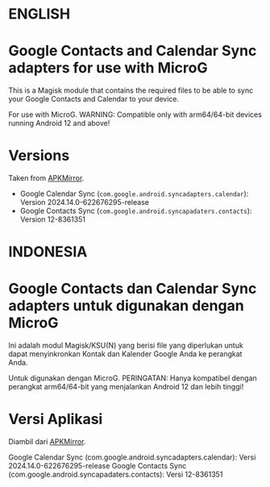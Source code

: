# ENGLISH
# Google Contacts and Calendar Sync adapters for use with MicroG

This is a Magisk module that contains the required files to be able to sync your Google Contacts and Calendar to your device.

For use with MicroG. WARNING: Compatible only with arm64/64-bit devices running Android 12 and above!

# Versions

Taken from [APKMirror](https://www.apkmirror.com/apk/google-inc/).

- Google Calendar Sync (`com.google.android.syncadapters.calendar`): Version 2024.14.0-622676295-release
- Google Contacts Sync (`com.google.android.syncapadaters.contacts`): Version 12-8361351

# INDONESIA
# Google Contacts dan Calendar Sync adapters untuk digunakan dengan MicroG

Ini adalah modul Magisk/KSU(N) yang berisi file yang diperlukan untuk dapat menyinkronkan Kontak dan Kalender Google Anda ke perangkat Anda.

Untuk digunakan dengan MicroG. PERINGATAN: Hanya kompatibel dengan perangkat arm64/64-bit yang menjalankan Android 12 dan lebih tinggi!

# Versi Aplikasi
Diambil dari [APKMirror](https://www.apkmirror.com/apk/google-inc/).

Google Calendar Sync (com.google.android.syncadapters.calendar): Versi 2024.14.0-622676295-release
Google Contacts Sync (com.google.android.syncapadaters.contacts): Versi 12-8361351

